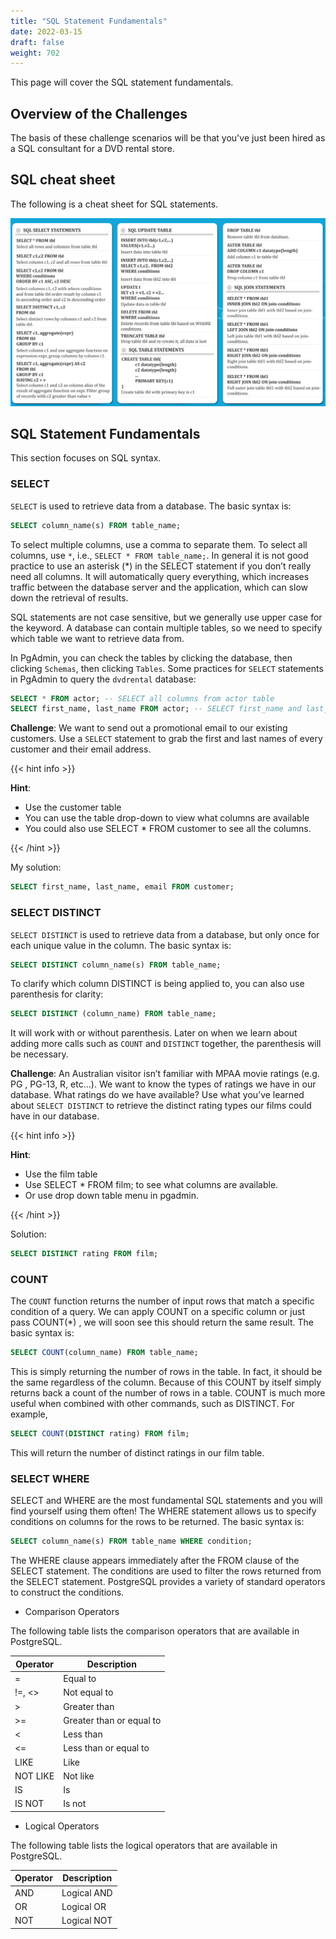 ```yaml
---
title: "SQL Statement Fundamentals" 
date: 2022-03-15
draft: false
weight: 702
---
```


This page will cover the SQL statement fundamentals.

## Overview of the Challenges

The basis of these challenge scenarios will be that you've just been hired as a SQL consultant for a DVD rental store.

## SQL cheat sheet

The following is a cheat sheet for SQL statements.

![SQL cheat sheet](/images/SQL_cheatsheet.png)

## SQL Statement Fundamentals

This section focuses on SQL syntax.

### SELECT

`SELECT` is used to retrieve data from a database. The basic syntax is:

```sql
SELECT column_name(s) FROM table_name;
```

To select multiple columns, use a comma to separate them. To select all columns, use `*`, i.e., `SELECT * FROM table_name;`. In general it is not good practice to use an asterisk (*) in the SELECT statement if you don’t really need all columns. It will automatically query everything, which increases traffic between the database server and the application, which can slow down the retrieval of results.

SQL statements are not case sensitive, but we generally use upper case for the keyword. A database can contain multiple tables, so we need to specify which table we want to retrieve data from.

In PgAdmin, you can check the tables by clicking the database, then clicking `Schemas`, then clicking `Tables`. Some practices for `SELECT` statements in PgAdmin to query the `dvdrental` database:

```sql
SELECT * FROM actor; -- SELECT all columns from actor table
SELECT first_name, last_name FROM actor; -- SELECT first_name and last_name columns from actor table
```

**Challenge**: We want to send out a promotional email to our existing customers. Use a `SELECT` statement to grab the first and last names of every customer and their email address.

{{< hint info >}}

**Hint**: 
* Use the customer table
* You can use the table drop-down to view what columns are available
* You could also use SELECT * FROM customer to see all the columns.

{{< /hint >}}

My solution:

```sql
SELECT first_name, last_name, email FROM customer;
```

### SELECT DISTINCT

`SELECT DISTINCT` is used to retrieve data from a database, but only once for each unique value in the column. The basic syntax is:

```sql
SELECT DISTINCT column_name(s) FROM table_name;
```

To clarify which column DISTINCT is being applied to, you can also use parenthesis for clarity:

```sql
SELECT DISTINCT (column_name) FROM table_name;
```

It will work with or without parenthesis. Later on when we learn about adding more calls such as `COUNT` and `DISTINCT` together, the parenthesis will be necessary.

**Challenge**: An Australian visitor isn’t familiar with MPAA movie ratings (e.g. PG , PG-13, R, etc…). We want to know the types of ratings we have in our database. What ratings do we have available? Use what you’ve learned about `SELECT DISTINCT` to retrieve the distinct rating types our films could have in our database.

{{< hint info >}}

**Hint**:

* Use the film table
* Use SELECT * FROM film; to see what columns are available.
* Or use drop down table menu in pgadmin.

{{< /hint >}}

Solution:

```sql
SELECT DISTINCT rating FROM film;
```

### COUNT

The `COUNT` function returns the number of input rows that match a specific condition of a query. We can apply COUNT on a specific column or just pass COUNT(*) , we will soon see this should return the same result. The basic syntax is:

```sql
SELECT COUNT(column_name) FROM table_name;
```

This is simply returning the number of rows in the table. In fact, it should be the same regardless of the column. Because of this COUNT by itself simply returns back a count of the number of rows in a table. COUNT is much more useful when combined with other commands, such as DISTINCT. For example,

```sql
SELECT COUNT(DISTINCT rating) FROM film;
```

This will return the number of distinct ratings in our film table.

### SELECT WHERE

SELECT and WHERE are the most fundamental SQL statements and you will find yourself using them often! The WHERE statement allows us to specify conditions on columns for the rows to be returned. The basic syntax is:

```sql
SELECT column_name(s) FROM table_name WHERE condition;
```

The WHERE clause appears immediately after the FROM clause of the SELECT statement. The conditions are used to filter the rows returned from the SELECT statement. PostgreSQL provides a variety of standard operators to construct the conditions.

* Comparison Operators

The following table lists the comparison operators that are available in PostgreSQL.

| Operator | Description |
| -------- | ----------- |
| = | Equal to |
| !=, <> | Not equal to |
| > | Greater than |
| >= | Greater than or equal to |
| < | Less than |
| <= | Less than or equal to |
| LIKE | Like |
| NOT LIKE | Not like |
| IS | Is |
| IS NOT | Is not |

* Logical Operators

The following table lists the logical operators that are available in PostgreSQL.

| Operator | Description |
| -------- | ----------- |
| AND | Logical AND |
| OR | Logical OR |
| NOT | Logical NOT |
